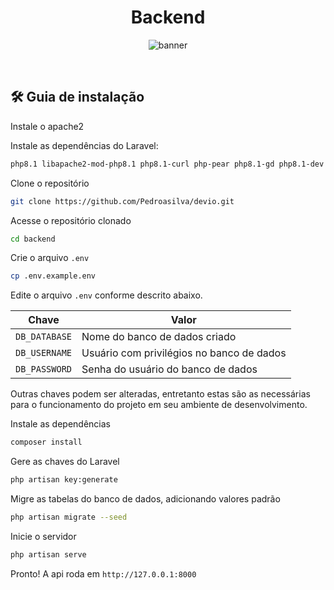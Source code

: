 <h1 align="center">Backend</h1>

<p align="center">
  <img align="center" src="https://imgur.com/09LYhWW.png" alt="banner"/>
</p>
<br>

## 🛠️ Guia de instalação 

Instale o apache2

Instale as dependências do Laravel:
```sh
php8.1 libapache2-mod-php8.1 php8.1-curl php-pear php8.1-gd php8.1-dev php8.1-mysql php8.1-xml php8.1-cli php8.1-common php8.1-json php8.1-opcache php8.1-mbstring php8.1-mcrypt php8.1-zip php8.1-fpm
```

Clone o repositório

```sh
git clone https://github.com/Pedroasilva/devio.git
```

Acesse o repositório clonado

```sh
cd backend
```

Crie o arquivo `.env`

```sh
cp .env.example.env
```
Edite o arquivo `.env` conforme descrito abaixo.

| Chave             	| Valor                                                                       	                                                                                                  |
|-----------------	|------------------------------------------------------------------------------------------------------------------------------------------------------------------------------------------|
| `DB_DATABASE`         | Nome do banco de dados criado                                         	                                                                                                  |
| `DB_USERNAME`         | Usuário com privilégios no banco de dados                                                               |
| `DB_PASSWORD` 	| Senha do usuário do banco de dados             	                                                                                                  |

Outras chaves podem ser alteradas, entretanto estas são as necessárias para o funcionamento do projeto em seu ambiente de desenvolvimento.

Instale as dependências

```sh
composer install
```

Gere as chaves do Laravel

```sh
php artisan key:generate
```

Migre as tabelas do banco de dados, adicionando valores padrão

```sh
php artisan migrate --seed
```

Inicie o servidor

```sh
php artisan serve
```

Pronto! A api roda em `http://127.0.0.1:8000`
